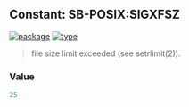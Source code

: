 ## Constant: SB-POSIX:SIGXFSZ
[![package](https://img.shields.io/badge/Package-SB--POSIX-5f9ea0.svg?style=social&colorA=999999)](../) [![type](https://img.shields.io/badge/Type-Constant-5f9ea0.svg?style=social&colorA=999999)](../#constant) 

> file size limit exceeded (see setrlimit(2)).

### Value
```cl
25
```
